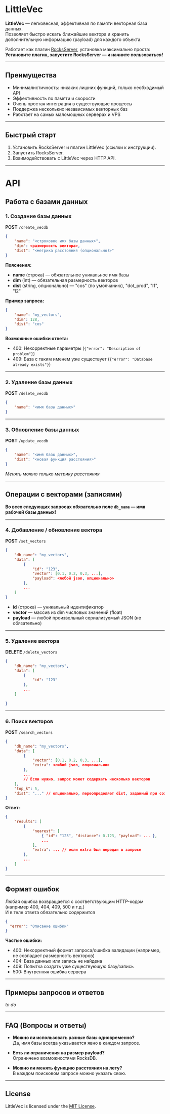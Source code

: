 # LittleVec

**LittleVec** — легковесная, эффективная по памяти векторная база данных.  
Позволяет быстро искать ближайшие вектора и хранить дополнительную информацию (payload) для каждого объекта.

Работает как плагин [RocksServer](https://github.com/valmat/RocksServer), установка максимально проста:  
**Установите плагин, запустите RocksServer — и начните пользоваться!**

---

## Преимущества

- Минималистичность: никаких лишних функций, только необходимый API
- Эффективность по памяти и скорости
- Очень простая интеграция в существующие процессы
- Поддержка нескольких независимых векторных баз
- Работает на самых маломощных серверах и VPS

---

## Быстрый старт

1. Установить RocksServer и плагин LittleVec (ссылки к инструкции).
2. Запустить RocksServer.
3. Взаимодействовать с LittleVec через HTTP API.

---

# API

## Работа с базами данных

### 1. Создание базы данных

**POST** `/create_vecdb`

```json
{
    "name": "<строковое имя базы данных>",
    "dim": <размерность вектора>,
    "dist": "<метрика расстояния (опционально)>"
}
```

**Пояснения:**
- **name** (строка) — обязательное уникальное имя базы
- **dim** (int) — обязательная размерность векторов
- **dist** (string, опционально) — "cos" (по умолчанию), "dot_prod", "l1", "l2"

**Пример запроса:**
```json
{
    "name": "my_vectors",
    "dim": 128,
    "dist": "cos"
}
```

**Возможные ошибки ответа:**
- 400: Некорректные параметры (`{"error": "Description of problem"}`)
- 409: База с таким именем уже существует (`{"error": "Database already exists"}`)


---

### 2. Удаление базы данных

**POST** `/delete_vecdb`
```json
{
    "name": "<имя базы данных>"
}
```

---

### 3. Обновление базы данных

**POST** `/update_vecdb`
```json
{
    "name": "<имя базы данных>",
    "dist": "<новая функция расстояния>"
}
```
*Менять можно только метрику расстояния*

---

## Операции с векторами (записями)

**Во всех следующих запросах обязательно поле `db_name` — имя рабочей базы данных!**

---

### 4. Добавление / обновление вектора

**POST** `/set_vectors`

```json
{
    "db_name": "my_vectors",
    "data": [
        {
            "id": "123",
            "vector": [0.1, 0.2, 0.3, ...],
            "payload": <любой json, опционально>
        },
        ...
    ]
}
```

- **id** (строка) — уникальный идентификатор
- **vector** — массив из dim числовых значений (float)
- **payload** — любой произвольный сериализуемый JSON (не обязательно)

---

### 5. Удаление вектора

**DELETE** `/delete_vectors`

```json
{
    "db_name": "my_vectors",
    "data": [
        {
            "id": "123"
        },
        ...
    ]
    
}
```

---

### 6. Поиск векторов

**POST** `/search_vectors`
```json
{
    "db_name": "my_vectors",
    "data": [
        {
            "vector": [0.1, 0.2, 0.3, ...],
            "extra": <любой json, опционально>
        },
        ...
        // Если нужно, запрос может содержать несколько векторов
    ],
    "top_k": 5,
    "dist": "..." // опционально, переопределяет dist, заданный при создании БД
}
```

**Ответ:**
```json
{
    "results": [
        {
            "nearest": [
                { "id": "123", "distance": 0.123, "payload": ... },
                ...
            ],
            "extra": ... // если extra был передан в запросе
        },
        ...
    ]
}
```

---

## Формат ошибок

Любая ошибка возвращается с соответствующим HTTP-кодом (например 400, 404, 409, 500 и т.д.)  
И в теле ответа обязательно содержится  
```json
{
  "error": "Описание ошибки"
}
```

**Частые ошибки:**
- 400: Некорректный формат запроса/ошибка валидации (например, не совпадает размерность векторов)
- 404: База данных или запись не найдена
- 409: Попытка создать уже существующую базу/запись
- 500: Внутренняя ошибка сервера

---

## Примеры запросов и ответов

_to do_

---

## FAQ (Вопросы и ответы)

- **Можно ли использовать разные базы одновременно?**  
  Да, имя базы всегда указывается явно в каждом запросе.

- **Есть ли ограничения на размер payload?**  
  Ограничено возможностями RocksDB.

- **Можно ли менять функцию расстояния на лету?**  
  В каждом поисковом запросе можно указать свою.

---

## License

LittleVec is licensed under the [MIT License](LICENSE).